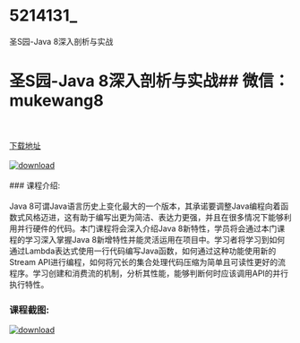 # 5214131_
圣S园-Java 8深入剖析与实战
# 圣S园-Java 8深入剖析与实战## 微信：mukewang8
<br/></br>[下载地址](http://www.36tz.cn/article/5214131 "下载地址")
<br/></br>[![download](http://36tz.cn/muke_img/2020_06_1-120-300x200.png "下载地址")](http://www.36tz.cn/article/5214131 "下载地址")
<br/></br>### 课程介绍:<br/></br>Java 8可谓Java语言历史上变化最大的一个版本，其承诺要调整Java编程向着函数式风格迈进，这有助于编写出更为简洁、表达力更强，并且在很多情况下能够利用并行硬件的代码。本门课程将会深入介绍Java 8新特性，学员将会通过本门课程的学习深入掌握Java 8新增特性并能灵活运用在项目中。学习者将学习到如何通过Lambda表达式使用一行代码编写Java函数，如何通过这种功能使用新的Stream API进行编程，如何将冗长的集合处理代码压缩为简单且可读性更好的流程序。学习创建和消费流的机制，分析其性能，能够判断何时应该调用API的并行执行特性。

### 课程截图:
[![download](http://36tz.cn/muke_img/2020_06_2-134.png "下载地址")](http://www.36tz.cn/article/5214131 "下载地址")
